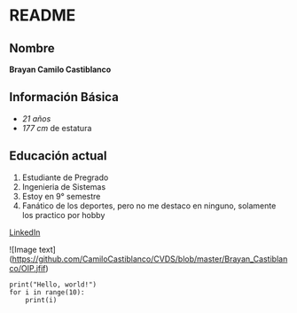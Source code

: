 # README
## Nombre
**Brayan Camilo Castiblanco**
## Información Básica 
- *21 años*
- *177 cm* de estatura
## Educación actual
1. Estudiante de Pregrado
2. Ingenieria de Sistemas
3. Estoy en 9° semestre
4. Fanático de los deportes, pero no me destaco en ninguno, solamente los practico por hobby

[LinkedIn](www.linkedin.com/in/brayan-castiblanco2208)

![Image text] (https://github.com/CamiloCastiblanco/CVDS/blob/master/Brayan_Castiblanco/OIP.jfif)


```
print("Hello, world!")
for i in range(10):
    print(i)
```
